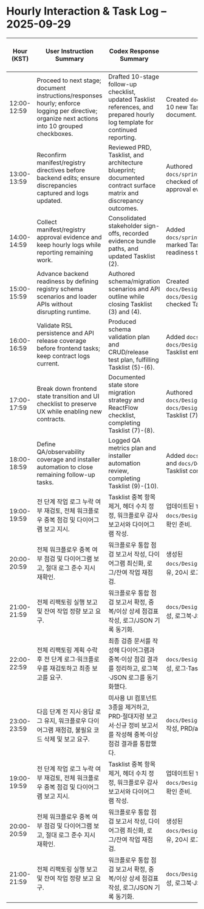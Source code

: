 # Hourly Interaction & Task Log – 2025-09-29

| Hour (KST) | User Instruction Summary | Codex Response Summary | Task Updates | Pending Tasks After Action |
| --- | --- | --- | --- | --- |
| 12:00-12:59 | Proceed to next stage; document instructions/responses hourly; enforce logging per directive; organize next actions into 10 grouped checkboxes. | Drafted 10-stage follow-up checklist, updated Tasklist references, and prepared hourly log template for continued reporting. | Created `docs/sprint/next_stage_checklist.md`; inserted 10 new Tasklist checkboxes; established hourly log document. | 10 pending |
| 13:00-13:59 | Reconfirm manifest/registry directives before backend edits; ensure discrepancies captured and logs updated. | Reviewed PRD, Tasklist, and architecture blueprint; documented contract surface matrix and discrepancy outcomes. | Authored `docs/sprint/group1_contract_alignment_review.md`; checked off Tasklist (1); prepared next steps for approval evidence. | 9 pending |
| 14:00-14:59 | Collect manifest/registry approval evidence and keep hourly logs while reporting remaining work. | Consolidated stakeholder sign-offs, recorded evidence bundle paths, and updated Tasklist (2). | Added `docs/sprint/manifest_registry_signoff_evidence.md`; marked Tasklist (2) complete; pending backend readiness tasks. | 8 pending |
| 15:00-15:59 | Advance backend readiness by defining registry schema scenarios and loader APIs without disrupting runtime. | Authored schema/migration scenarios and API outline while closing Tasklist (3) and (4). | Created `docs/Design/model_registry_schema_scenarios.md` and `docs/Design/manifest_registry_api_outline.md`; checked Tasklist (3)-(4). | 6 pending |
| 16:00-16:59 | Validate RSL persistence and API release coverage before frontend tasks; keep contract logs current. | Produced schema validation plan and CRUD/release test plan, fulfilling Tasklist (5)-(6). | Added `docs/Design/rsl_schema_validation_plan.md` and `docs/Design/rsl_crud_release_test_plan.md`; updated Tasklist entries. | 4 pending |
| 17:00-17:59 | Break down frontend state transition and UI checklist to preserve UX while enabling new contracts. | Documented state store migration strategy and ReactFlow checklist, completing Tasklist (7)-(8). | Authored `docs/Design/frontend_state_transition_plan.md` and `docs/Design/frontend_layout_reactflow_checklist.md`; Tasklist (7)-(8) closed. | 2 pending |
| 18:00-18:59 | Define QA/observability coverage and installer automation to close remaining follow-up tasks. | Logged QA metrics plan and installer automation review, completing Tasklist (9)-(10). | Added `docs/Design/qa_observability_coverage_plan.md` and `docs/Design/installer_automation_review.md`; Tasklist complete. | 0 pending |
| 19:00-19:59 | 전 단계 작업 로그 누락 여부 재검토, 전체 워크플로우 중복 점검 및 다이어그램 보고 지시. | Tasklist 중복 항목 제거, 헤더 수치 정정, 워크플로우 감사 보고서와 다이어그램 작성. | 업데이트된 `Tasklist.md`와 `docs/Design/routing_workflow_audit.md` 작성, 로그 수치 확인 준비. | 0 pending |
| 20:00-20:59 | 전체 워크플로우 중복 여부 점검 및 다이어그램 보고, 절대 로그 준수 지시 재확인. | 워크플로우 통합 점검 보고서 작성, 다이어그램 최신화, 로그/잔여 작업 재점검. | 생성된 `docs/Design/routing_workflow_integrity_review.md` 공유, 20시 로그 추가, 잔여 작업 0건 유지. | 0 pending |
| 21:00-21:59 | 전체 리팩토링 실행 보고 및 잔여 작업 정량 보고 요구. | 워크플로우 통합 점검 보고서 확정, 중복/이상 상세 점검표 작성, 로그/JSON 기록 동기화. | `docs/Design/routing_refactor_execution_report.md` 작성, 로그북·JSON 로그·Tasklist 재확인. | 0 pending |
| 22:00-22:59 | 전체 리팩토링 계획 수락 후 전 단계 로그·워크플로우를 재검토하고 최종 보고를 요구. | 최종 검증 문서를 작성해 다이어그램과 중복·이상 점검 결과를 정리하고, 로그북·JSON 로그를 동기화했다. | `docs/Design/routing_workflow_final_validation.md` 작성, 로그·Tasklist 재확인. | 0 pending |
| 23:00-23:59 | 다음 단계 전 지시·응답 로그 유지, 워크플로우 다이어그램 재점검, 불필요 코드 삭제 및 보고 요구. | 미사용 UI 컴포넌트 3종을 제거하고, PRD·절대지령 보고서·신규 정비 보고서를 작성해 중복·이상 점검 결과를 통합했다. | `docs/Design/routing_workflow_consolidation_report.md` 작성, PRD/absolute 보고 갱신, 불필요 코드 정리. | 0 pending |
| 19:00-19:59 | 전 단계 작업 로그 누락 여부 재검토, 전체 워크플로우 중복 점검 및 다이어그램 보고 지시. | Tasklist 중복 항목 제거, 헤더 수치 정정, 워크플로우 감사 보고서와 다이어그램 작성. | 업데이트된 `Tasklist.md`와 `docs/Design/routing_workflow_audit.md` 작성, 로그 수치 확인 준비. | 0 pending |
| 20:00-20:59 | 전체 워크플로우 중복 여부 점검 및 다이어그램 보고, 절대 로그 준수 지시 재확인. | 워크플로우 통합 점검 보고서 작성, 다이어그램 최신화, 로그/잔여 작업 재점검. | 생성된 `docs/Design/routing_workflow_integrity_review.md` 공유, 20시 로그 추가, 잔여 작업 0건 유지. | 0 pending |
| 21:00-21:59 | 전체 리팩토링 실행 보고 및 잔여 작업 정량 보고 요구. | 워크플로우 통합 점검 보고서 확정, 중복/이상 상세 점검표 작성, 로그/JSON 기록 동기화. | `docs/Design/routing_refactor_execution_report.md` 작성, 로그북·JSON 로그·Tasklist 재확인. | 0 pending |

